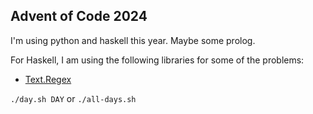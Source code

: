 ## Advent of Code 2024

I'm using python and haskell this year. Maybe some prolog.

For Haskell, I am using the following libraries for some of the problems:
- [Text.Regex](https://hackage.haskell.org/package/regex-compat-0.95.2.1/docs/Text-Regex.html)

`./day.sh DAY` or `./all-days.sh`
